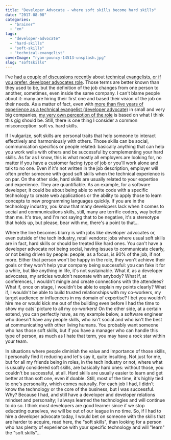 ```yaml
---
title: "Developer Advocate - where soft skills become hard skills"
date: "2017-08-08"
categories: 
  - "brainer"
  - "en"
tags: 
  - "developer-advocate"
  - "hard-skills"
  - "soft-skills"
  - "technical-evangelist"
coverImage: "ryan-pouncy-14513-unsplash.jpg"
slug: "softskills"
---
```


I've [had a couple of discussions recently](https://fred.dev/i-just-want-to-make-shit-happens-looking-for-a-new-opportunity/) about [technical evangelists, or if you prefer, developer advocates role](http://fred.dev/why-i-choose-the-word-evangelist-for-my-role/). Those terms are better known than they used to be, but the definition of the job changes from one person to another, sometimes, even inside the same company. I can't blame people about it: many are hiring their first one and based their vision of the job on their needs. As a matter of fact, even with [more than five years of experience as a technical evangelist (developer advocate)](https://www.linkedin.com/in/fredericharper) in small and very big companies, [my very own perception of the role](http://fred.dev/so-you-want-to-be-an-evangelist/) is based on what I think this gig should be. Still, there is one thing I consider a common misconception: soft vs. hard skills.

If I vulgarize, soft skills are personal traits that help someone to interact effectively and harmoniously with others. Those skills can be social, communication specifics or people related: basically anything that can help you work wells with others and be successful by complementing your hard skills. As far as I know, this is what mostly all employers are looking for, no matter if you have a customer facing type of job or you'll work alone and talk to no one. Even if it's not written in the job description, employer will often prefer someone with good soft skills when the technical experience is on par. On the other side, hard skills are usually related to your expertise and experience. They are quantifiable. As an example, for a software developer, it could be about being able to write code with a specific technology to create web applications or the ability to apply those to learn concepts to new programming languages quickly. If you are in the technology industry, you know that many developers lack when it comes to social and communications skills, still, many are terrific coders, way better than me. It's true, and I'm not saying that to be negative, it's a stereotype that holds up, but please, bear with me, there's a point to that...

Where the line becomes blurry is with jobs like developer advocates or, even outside of the tech industry, retail vendors: jobs where usual soft skills are in fact, hard skills or should be treated like hard ones. You can't have a developer advocate not being social, having issues to communicate clearly, or not being driven by people: people, as a focus, is 90% of the job, if not more. Either that person won't be happy in the role, they won't achieve their goals or they won't help your company being successful: you can fake it for a while, but like anything in life, it's not sustainable. What if, as a developer advocates, my articles wouldn't resonate with anybody? What if, at conferences, I wouldn't mingle and create connections with the attendees? What if, once on stage, I wouldn't be able to explain my points clearly? What if, I wouldn't be able to build trusted relationships with my co-workers, my target audience or influencers in my domain of expertise? I bet you wouldn't hire me or would kick me out of the building even before I had the time to show my cats' picture to all my co-workers! On the other side, at a certain extend, you can perfectly have, as my example below, a software engineer who doesn't have any people skills, who isn't social and who isn't the best at communicating with other living humans. You probably want someone who has those soft skills, but if you have a manager who can handle this type of person, as much as I hate that term, you may have a rock star within your team.

In situations where people diminish the value and importance of those skills, I personally find it reducing and let's say it, quite insulting. Not just for me, but for all my friends being in roles, in the tech industry or not, where what is usually considered soft skills, are basically hard ones: without those, you couldn't be successful, at all. Hard skills are usually easier to learn and get better at than soft one, even if doable. Still, most of the time, it's highly tied to one's personality, which comes naturally. For each job I had, I didn't know the technology or the core of the business, but I was successful. Why? Because I had, and still have a developer and developer relations mindset and personalty; I always learned the technologies and will continue to do so. I think most developers are good learner since if we stop educating ourselves, we will be out of our league in no time. So, if I had to hire a developer advocate today, I would bet on someone with the skills that are harder to acquire, read here, the "soft skills", than looking for a person who has plenty of experience with your specific technology and will "learn" the "soft skills"...
